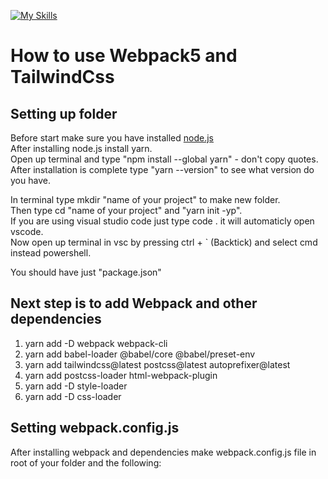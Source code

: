 [![My Skills](https://skillicons.dev/icons?i=webpack,tailwind)](https://skillicons.dev)
<h1>How to use Webpack5 and TailwindCss</h1>   

<h2>Setting up folder</h2>
<p>Before start make sure you have installed <a href="https://nodejs.org/en">node.js</a><br>
After installing node.js install yarn.<br>
Open up terminal and type "npm install --global yarn" - don't copy quotes. <br>
After installation is complete type "yarn --version" to see what version do you have.</p>

<p>In terminal type mkdir "name of your project" to make new folder.<br>
Then type cd "name of your project" and "yarn init -yp".<br>
If you are using visual studio code just type code . it will automaticly open vscode.<br>
Now open up terminal in vsc by pressing ctrl + ` (Backtick) and select cmd instead powershell.</p>

<p>You should have just "package.json"</p>

<h2>Next step is to add Webpack and other dependencies</h2>
<ol>
  <li>yarn add -D webpack webpack-cli</li>
  <li>yarn add babel-loader @babel/core @babel/preset-env</li>
  <li>yarn add tailwindcss@latest postcss@latest autoprefixer@latest</li>
  <li>yarn add postcss-loader html-webpack-plugin</li>
  <li>yarn add -D style-loader</li>
  <li>yarn add -D css-loader</li>
</ol>

<h2>Setting webpack.config.js</h2>
<p>After installing webpack and dependencies make webpack.config.js file in root of your folder and the following:</p>
